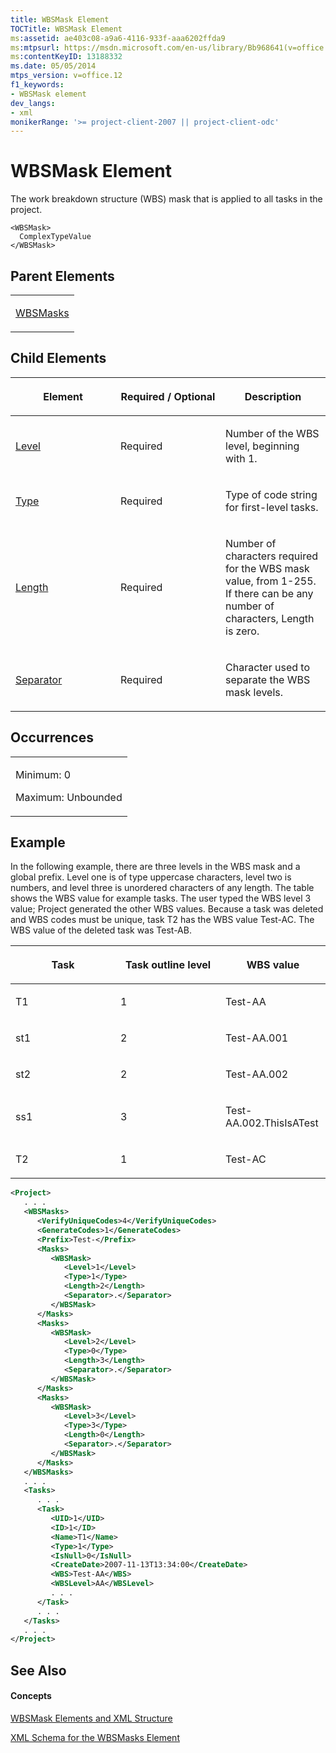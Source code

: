 ```yaml
---
title: WBSMask Element
TOCTitle: WBSMask Element
ms:assetid: ae403c08-a9a6-4116-933f-aaa6202ffda9
ms:mtpsurl: https://msdn.microsoft.com/en-us/library/Bb968641(v=office.12)
ms:contentKeyID: 13188332
ms.date: 05/05/2014
mtps_version: v=office.12
f1_keywords:
- WBSMask element
dev_langs:
- xml
monikerRange: '>= project-client-2007 || project-client-odc'
---
```


# WBSMask Element




The work breakdown structure (WBS) mask that is applied to all tasks in the project.

    <WBSMask>
      ComplexTypeValue
    </WBSMask>

## Parent Elements

<table>
<colgroup>
<col style="width: 100%" />
</colgroup>
<tbody>
<tr class="odd">
<td><p><a href="bb968580(v=office.12).md">WBSMasks</a></p></td>
</tr>
</tbody>
</table>

## Child Elements

<table>
<colgroup>
<col style="width: 33%" />
<col style="width: 33%" />
<col style="width: 33%" />
</colgroup>
<thead>
<tr class="header">
<th><p>Element</p></th>
<th><p>Required / Optional</p></th>
<th><p>Description</p></th>
</tr>
</thead>
<tbody>
<tr class="odd">
<td><p><a href="bb968635(v=office.12).md">Level</a></p></td>
<td><p>Required</p></td>
<td><p>Number of the WBS level, beginning with 1.</p></td>
</tr>
<tr class="even">
<td><p><a href="bb968434(v=office.12).md">Type</a></p></td>
<td><p>Required</p></td>
<td><p>Type of code string for first-level tasks.</p></td>
</tr>
<tr class="odd">
<td><p><a href="bb968526(v=office.12).md">Length</a></p></td>
<td><p>Required</p></td>
<td><p>Number of characters required for the WBS mask value, from 1-255. If there can be any number of characters, Length is zero.</p></td>
</tr>
<tr class="even">
<td><p><a href="bb968421(v=office.12).md">Separator</a></p></td>
<td><p>Required</p></td>
<td><p>Character used to separate the WBS mask levels.</p></td>
</tr>
</tbody>
</table>

## Occurrences

<table>
<colgroup>
<col style="width: 100%" />
</colgroup>
<tbody>
<tr class="odd">
<td><p>Minimum: 0</p>
<p>Maximum: Unbounded</p></td>
</tr>
</tbody>
</table>

## Example

In the following example, there are three levels in the WBS mask and a global prefix. Level one is of type uppercase characters, level two is numbers, and level three is unordered characters of any length. The table shows the WBS value for example tasks. The user typed the WBS level 3 value; Project generated the other WBS values. Because a task was deleted and WBS codes must be unique, task T2 has the WBS value Test-AC. The WBS value of the deleted task was Test-AB.

<table>
<colgroup>
<col style="width: 33%" />
<col style="width: 33%" />
<col style="width: 33%" />
</colgroup>
<thead>
<tr class="header">
<th><p>Task</p></th>
<th><p>Task outline level</p></th>
<th><p>WBS value</p></th>
</tr>
</thead>
<tbody>
<tr class="odd">
<td><p>T1</p></td>
<td><p>1</p></td>
<td><p>Test-AA</p></td>
</tr>
<tr class="even">
<td><p>st1</p></td>
<td><p>2</p></td>
<td><p>Test-AA.001</p></td>
</tr>
<tr class="odd">
<td><p>st2</p></td>
<td><p>2</p></td>
<td><p>Test-AA.002</p></td>
</tr>
<tr class="even">
<td><p>ss1</p></td>
<td><p>3</p></td>
<td><p>Test-AA.002.ThisIsATest</p></td>
</tr>
<tr class="odd">
<td><p>T2</p></td>
<td><p>1</p></td>
<td><p>Test-AC</p></td>
</tr>
</tbody>
</table>

``` xml
<Project>
   . . .
   <WBSMasks>
      <VerifyUniqueCodes>4</VerifyUniqueCodes>
      <GenerateCodes>1</GenerateCodes>
      <Prefix>Test-</Prefix>
      <Masks>
         <WBSMask>
            <Level>1</Level>
            <Type>1</Type>
            <Length>2</Length>
            <Separator>.</Separator>
         </WBSMask>
      </Masks>
      <Masks>
         <WBSMask>
            <Level>2</Level>
            <Type>0</Type>
            <Length>3</Length>
            <Separator>.</Separator>
         </WBSMask>
      </Masks>
      <Masks>
         <WBSMask>
            <Level>3</Level>
            <Type>3</Type>
            <Length>0</Length>
            <Separator>.</Separator>
         </WBSMask>
      </Masks>
   </WBSMasks>
   . . .
   <Tasks>
      . . .
      <Task>
         <UID>1</UID>
         <ID>1</ID>
         <Name>T1</Name>
         <Type>1</Type>
         <IsNull>0</IsNull>
         <CreateDate>2007-11-13T13:34:00</CreateDate>
         <WBS>Test-AA</WBS>
         <WBSLevel>AA</WBSLevel>
         . . .
      </Task>
      . . .
   </Tasks>
   . . .
</Project>
```

## See Also

#### Concepts

[WBSMask Elements and XML Structure](bb968416\(v=office.12\).md)

[XML Schema for the WBSMasks Element](bb968565\(v=office.12\).md)


